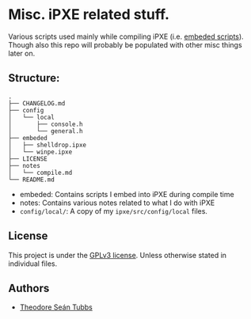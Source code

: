 # Misc. iPXE related stuff.

Various scripts used mainly while compiling iPXE (i.e. [embeded scripts](http://ipxe.org/embed)).
Though also this repo will probably be populated with other misc things later on.

## Structure:

```
.
├── CHANGELOG.md
├── config
│   └── local
│       ├── console.h
│       └── general.h
├── embeded
│   ├── shelldrop.ipxe
│   └── winpe.ipxe
├── LICENSE
├── notes
│   └── compile.md
└── README.md
```

- embeded: Contains scripts I embed into iPXE during compile time
- notes: Contains various notes related to what I do with iPXE
- `config/local/`: A copy of my `ipxe/src/config/local` files.

## License

This project is under the [GPLv3 license](LICENSE). Unless otherwise stated in individual files.

## Authors

- [Theodore Seán Tubbs](https://github.com/AdrianKoshka)

